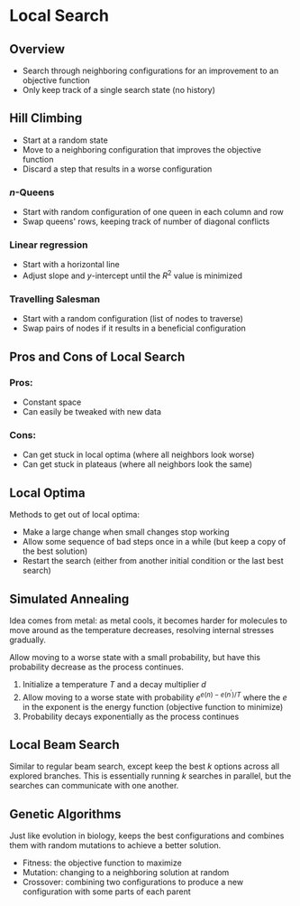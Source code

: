 # Local Search

## Overview
- Search through neighboring configurations for an improvement to an objective function
- Only keep track of a single search state (no history)

## Hill Climbing
- Start at a random state
- Move to a neighboring configuration that improves the objective function
- Discard a step that results in a worse configuration

### $n$-Queens
- Start with random configuration of one queen in each column and row
- Swap queens' rows, keeping track of number of diagonal conflicts

### Linear regression
- Start with a horizontal line
- Adjust slope and $y$-intercept until the $R^2$ value is minimized

### Travelling Salesman
- Start with a random configuration (list of nodes to traverse)
- Swap pairs of nodes if it results in a beneficial configuration

## Pros and Cons of Local Search

### Pros:
- Constant space
- Can easily be tweaked with new data

### Cons:
- Can get stuck in local optima (where all neighbors look worse)
- Can get stuck in plateaus (where all neighbors look the same)

## Local Optima
Methods to get out of local optima:
- Make a large change when small changes stop working
- Allow some sequence of bad steps once in a while (but keep a copy of the best solution)
- Restart the search (either from another initial condition or the last best search)

## Simulated Annealing
Idea comes from metal: as metal cools, it becomes harder for molecules to move around as the temperature decreases, resolving internal stresses gradually.

Allow moving to a worse state with a small probability, but have this probability decrease as the process continues.

1. Initialize a temperature $T$ and a decay multiplier $d$
2. Allow moving to a worse state with probability $e^{{e(n)-e(n^\prime)}/{T}}$ where the $e$ in the exponent is the energy function (objective function to minimize)
3. Probability decays exponentially as the process continues

## Local Beam Search
Similar to regular beam search, except keep the best $k$ options across all explored branches. This is essentially running $k$ searches in parallel, but the searches can communicate with one another.

## Genetic Algorithms
Just like evolution in biology, keeps the best configurations and combines them with random mutations to achieve a better solution.

- Fitness: the objective function to maximize
- Mutation: changing to a neighboring solution at random
- Crossover: combining two configurations to produce a new configuration with some parts of each parent
